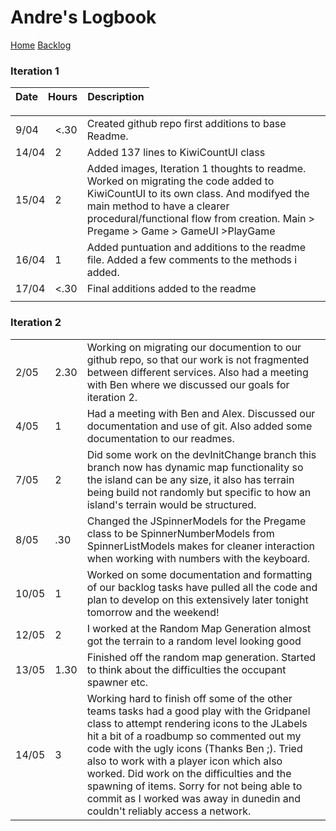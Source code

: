 # Andre's Logbook
[Home](../README.md)
[Backlog](../Backlog.md)

### Iteration 1
| Date | Hours | Description |
|---|---|---|
 
| | | |
|---|---|---|
|9/04 | <.30 | Created github repo first additions to base Readme.|
|14/04 | 2 | Added 137 lines to KiwiCountUI class|
|15/04 | 2 | Added images, Iteration 1 thoughts to readme. Worked on migrating the code added to KiwiCountUI to its own class. And modifyed the main method to have a clearer procedural/functional flow from creation. Main > Pregame > Game > GameUI >PlayGame|
|16/04 | 1 | Added puntuation and additions to the readme file. Added a few comments to the methods i added.|
|17/04 | <.30 | Final additions added to the readme|
| | | |

### Iteration 2
| | | |
|---|---|---|
|2/05 | 2.30 | Working on migrating our documention to our github repo, so that our work is not fragmented between different services. Also had a meeting with Ben where we discussed our goals for iteration 2.|
|4/05 | 1 | Had a meeting with Ben and Alex. Discussed our documentation and use of git. Also added some documentation to our readmes.|
|7/05 | 2 | Did some work on the devInitChange branch this branch now has dynamic map functionality so the island can be any size, it also has terrain being build not randomly but specific to how an island's terrain would be structured.|
|8/05 | .30 | Changed the JSpinnerModels for the Pregame class to be SpinnerNumberModels from SpinnerListModels makes for cleaner interaction when working with numbers with the keyboard.|
|10/05| 1 | Worked on some documentation and formatting of our backlog tasks have pulled all the code and plan to develop on this extensively later tonight tomorrow and the weekend! |
|12/05| 2 | I worked at the Random Map Generation almost got the terrain to a random level looking good|
|13/05| 1.30 | Finished off the random map generation. Started to think about the difficulties the occupant spawner etc. |
|14/05| 3 | Working hard to finish off some of the other teams tasks had a good play with the Gridpanel class to attempt rendering icons to the JLabels hit a bit of a roadbump so commented out my code with the ugly icons (Thanks Ben ;). Tried also to work with a player icon which also worked. Did work on the difficulties and the spawning of items. Sorry for not being able to commit as I worked was away in dunedin and couldn't reliably access a network.|
